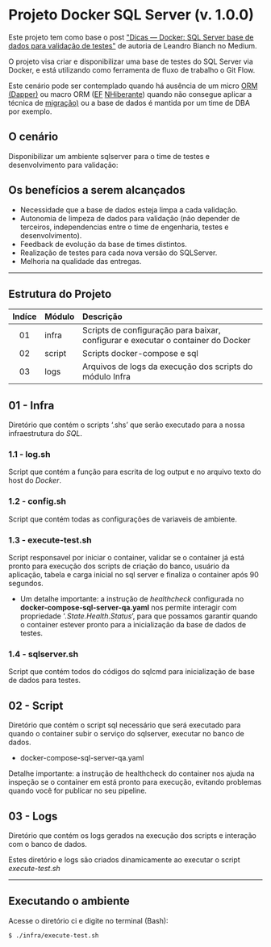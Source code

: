 # Projeto Docker SQL Server (v. 1.0.0)
Este projeto tem como base o post ["Dicas — Docker: SQL Server base de dados para validação de testes"](https://medium.com/@leandrobianch/dicas-docker-imagem-sqlserver-com-cria%C3%A7%C3%A3o-de-banco-de-dados-cria%C3%A7%C3%A3o-de-usu%C3%A1rio-e-carga-inicial-87609d4ecc0) de autoria de Leandro Bianch no Medium.

O projeto visa criar e disponibilizar uma base de testes do SQL Server via Docker, e está utilizando como ferramenta de fluxo de trabalho o Git Flow.

Este cenário pode ser contemplado quando há ausência de um micro [ORM ](https://www.devmedia.com.br/orm-object-relational-mapper/19056) [(Dapper)](https://dapper-tutorial.net/dapper) ou macro ORM ([EF](https://docs.microsoft.com/pt-br/ef/) [NHiberante](https://nhibernate.info/)) quando não consegue aplicar a técnica de [migração)](https://docs.microsoft.com/pt-br/ef/core/managing-schemas/migrations/?tabs=dotnet-core-cli) ou a base de dados é mantida por um time de DBA por exemplo.

## O cenário
Disponibilizar um ambiente sqlserver para o time de testes e desenvolvimento para validação:

## Os benefícios a serem alcançados
- Necessidade que a base de dados esteja limpa a cada validação.
- Autonomia de limpeza de dados para validação (não depender de terceiros, independencias entre o time de engenharia, testes e desenvolvimento).
- Feedback de evolução da base de times distintos.
- Realização de testes para cada nova versão do SQLServer.
- Melhoria na qualidade das entregas.

___
## Estrutura do Projeto

| Indíce | Módulo | Descrição                                                                        |
| :----: | :----- | :------------------------------------------------------------------------------- |
|   01   | infra  | Scripts de configuração para baixar, configurar e executar o container do Docker |
|   02   | script | Scripts docker-compose e sql                                                     |
|   03   | logs   | Arquivos de logs da execução dos scripts do módulo Infra                         |


## 01 - Infra
Diretório que contém o scripts ‘.shs’ que serão executado para a nossa infraestrutura do *SQL*.
### 1.1 - log.sh
Script que contém a função para escrita de log output e no arquivo texto do host do *Docker*.
### 1.2 - config.sh
Script que contém todas as configurações de variaveis de ambiente.
### 1.3 - execute-test.sh
Script responsavel por iniciar o container, validar se o container já está pronto para execução dos scripts de criação do banco, usuário da aplicação, tabela e carga inicial no sql server e finaliza o container após 90 segundos.
- Um detalhe importante: a instrução de *healthcheck* configurada no **docker-compose-sql-server-qa.yaml** nos permite interagir com propriedade ‘*.State.Health.Status*’, para que possamos garantir quando o container estever pronto para a inicialização da base de dados de testes.
### 1.4 - sqlserver.sh
Script que contém todos do códigos do sqlcmd para inicialização de base de dados para testes.
## 02 - Script
Diretório que contém o script sql necessário que será executado para quando o container subir o serviço do sqlserver, executar no banco de dados.
- docker-compose-sql-server-qa.yaml

Detalhe importante: a instrução de healthcheck do container nos ajuda na inspeção se o container em está pronto para execução, evitando problemas quando você for publicar no seu pipeline.
## 03 - Logs
Diretório que contém os logs gerados na execução dos scripts e interação com o banco de dados.

Estes diretório e logs são criados dinamicamente ao executar o script *execute-test.sh*
___
## Executando o ambiente
Acesse o diretório ci e digite no terminal (Bash):

```sh
$ ./infra/execute-test.sh
```